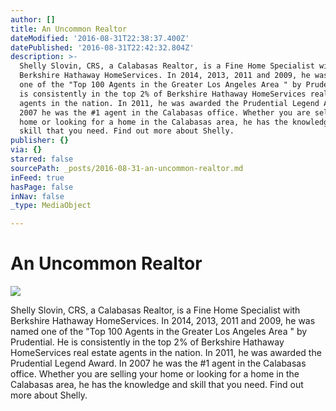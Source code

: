 ```yaml
---
author: []
title: An Uncommon Realtor
dateModified: '2016-08-31T22:38:37.400Z'
datePublished: '2016-08-31T22:42:32.804Z'
description: >-
  Shelly Slovin, CRS, a Calabasas Realtor, is a Fine Home Specialist with
  Berkshire Hathaway HomeServices. In 2014, 2013, 2011 and 2009, he was named
  one of the "Top 100 Agents in the Greater Los Angeles Area " by Prudential. He
  is consistently in the top 2% of Berkshire Hathaway HomeServices real estate
  agents in the nation. In 2011, he was awarded the Prudential Legend Award. In
  2007 he was the #1 agent in the Calabasas office. Whether you are selling your
  home or looking for a home in the Calabasas area, he has the knowledge and
  skill that you need. Find out more about Shelly.
publisher: {}
via: {}
starred: false
sourcePath: _posts/2016-08-31-an-uncommon-realtor.md
inFeed: true
hasPage: false
inNav: false
_type: MediaObject

---
```

# An Uncommon Realtor
![](https://the-grid-user-content.s3-us-west-2.amazonaws.com/383cc5fb-6ada-48ec-a78e-c243fe05129a.jpg)

Shelly Slovin, CRS, a Calabasas Realtor, is a Fine Home Specialist with Berkshire Hathaway HomeServices. In 2014, 2013, 2011 and 2009, he was named one of the "Top 100 Agents in the Greater Los Angeles Area " by Prudential. He is consistently in the top 2% of Berkshire Hathaway HomeServices real estate agents in the nation. In 2011, he was awarded the Prudential Legend Award. In 2007 he was the \#1 agent in the Calabasas office. Whether you are selling your home or looking for a home in the Calabasas area, he has the knowledge and skill that you need. Find out more about Shelly.